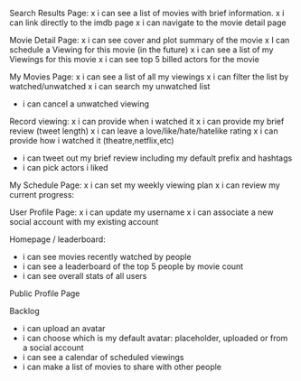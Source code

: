 Search Results Page:
 x i can see a list of movies with brief information.
 x i can link directly to the imdb page
 x i can navigate to the movie detail page

Movie Detail Page:
  x i can see cover and plot summary of the movie
  x I can schedule a Viewing for this movie (in the future)
  x i can see a list of my Viewings for this movie
  x i can see top 5 billed actors for the movie

My Movies Page:
  x i can see a list of all my viewings 
  x i can filter the list by watched/unwatched
  x i can search my unwatched list
  - i can cancel a unwatched viewing


Record viewing:
  x i can provide when i watched it
  x i can provide my brief review (tweet length)
  x i can leave a love/like/hate/hatelike rating
  x i can provide how i watched it (theatre,netflix,etc)
  - i can tweet out my brief review including my default prefix and hashtags 
  - i can pick actors i liked


My Schedule Page:
  x i can set my weekly viewing plan
  x i can review my current progress:


User Profile Page:
 x i can update my username 
 x i can associate a new social account with my existing account


Homepage / leaderboard:
  - i can see movies recently watched by people
  - i can see a leaderboard of the top 5 people by movie count
  - i can see overall stats of all users

Public Profile Page


Backlog
  - i can upload an avatar
  - i can choose which is my default avatar: placeholder, uploaded or from a social account
  - i can see a calendar of scheduled viewings
  - i can make a list of movies to share with other people
